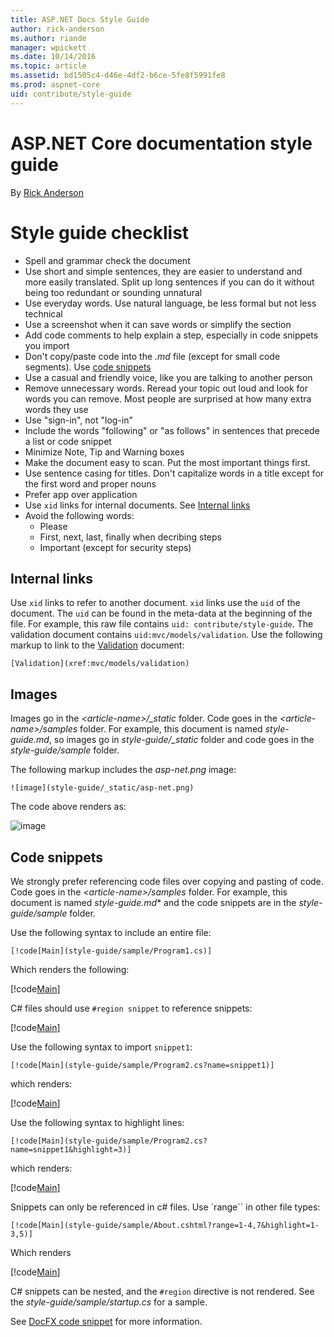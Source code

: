 ```yaml
---
title: ASP.NET Docs Style Guide
author: rick-anderson
ms.author: riande
manager: wpickett
ms.date: 10/14/2016
ms.topic: article
ms.assetid: bd1505c4-d46e-4df2-b6ce-5fe8f5991fe8
ms.prod: aspnet-core
uid: contribute/style-guide
---
```

# ASP.NET Core documentation style guide

<a name=style-guide></a>

By [Rick Anderson](https://twitter.com/RickAndMSFT)

# Style guide checklist

- Spell and grammar check the document
- Use short and simple sentences, they are easier to understand and more easily translated. Split up long sentences if you can do it without being too redundant or sounding unnatural
- Use everyday words. Use natural language, be less formal but not less technical
- Use a screenshot when it can save words or simplify the section
- Add code comments to help explain a step, especially in code snippets you import
- Don't copy/paste code into the *.md* file (except for small code segments). Use [code snippets](#code-snippets)
- Use a casual and friendly voice, like you are talking to another person
- Remove unnecessary words. Reread your topic out loud and look for words you can remove. Most people are surprised at how many extra words they use 
- Use "sign-in", not "log-in"
- Include the words "following" or "as follows" in sentences that precede a list or code snippet
- Minimize Note, Tip and Warning boxes
- Make the document easy to scan. Put the most important things first. 
- Use sentence casing for titles. Don't capitalize words in a title except for the first word and proper nouns
- Prefer app over application
- Use `xid` links for internal documents. See [Internal links](#internal-links)
- Avoid the following words:
  - Please
  - First, next, last, finally when decribing steps
  - Important (except for security steps)

## Internal links

Use `xid` links to refer to another document. `xid` links use the `uid` of the document. The `uid` can be found in the meta-data at the beginning of the file. For example, this raw file contains `uid: contribute/style-guide`. The validation document contains `uid:mvc/models/validation`. Use the following markup to link to the [Validation](xref:mvc/models/validation) document:

`[Validation](xref:mvc/models/validation)`

## Images

Images go in the *\<article-name>/_static* folder. Code goes in the *\<article-name>/samples* folder. For example, this document is named *style-guide.md*, so images go in  *style-guide/_static* folder and code goes in the *style-guide/sample* folder.

The following markup includes the *asp-net.png* image:

`![image](style-guide/_static/asp-net.png)`

The code above renders as:

![image](style-guide/_static/asp-net.png)

<a name="Code_snippets"></a> 

## Code snippets

We strongly prefer referencing code files over copying and pasting of code. Code goes in the *\<article-name>/samples* folder. For example, this document is named *style-guide.md** and the code snippets are in the *style-guide/sample* folder.

Use the following syntax to include an entire file:

`[!code[Main](style-guide/sample/Program1.cs)]`

Which renders the following:

[!code[Main](style-guide/sample/Program1.cs)]

C# files should use `#region snippet` to reference snippets:

[!code[Main](style-guide/sample/Program2.cs?highlight=5,10)]

Use the following syntax to import `snippet1`:

`[!code[Main](style-guide/sample/Program2.cs?name=snippet1)]`

which renders:

[!code[Main](style-guide/sample/Program2.cs?name=snippet1)]

Use the following syntax to highlight lines:

`[!code[Main](style-guide/sample/Program2.cs?name=snippet1&highlight=3)]`

which renders:

[!code[Main](style-guide/sample/Program2.cs?name=snippet1&highlight=3)]

Snippets can only be referenced in c# files. Use `range`` in other file types:

`[!code[Main](style-guide/sample/About.cshtml?range=1-4,7&highlight=1-3,5)]`

Which renders

[!code[Main](style-guide/sample/About.cshtml?range=1-4,7&highlight=1-3,5)]

C# snippets can be nested, and the `#region` directive is not rendered. See the *style-guide/sample/startup.cs* for a sample.

See [DocFX code snippet](http://dotnet.github.io/docfx/spec/docfx_flavored_markdown.html#code-snippet) for more information.


